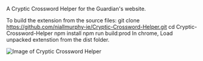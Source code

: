 A Cryptic Crossword Helper for the Guardian's website.

To build the extension from the source files:
git clone https://github.com/niallmurphy-ie/Cryptic-Crossword-Helper.git
cd Cryptic-Crossword-Helper
npm install
npm run build:prod
In chrome, Load unpacked extenstion from the dist folder.

![Image of Cryptic Crossword Helper](https://i.imgur.com/1HtndmB.png)